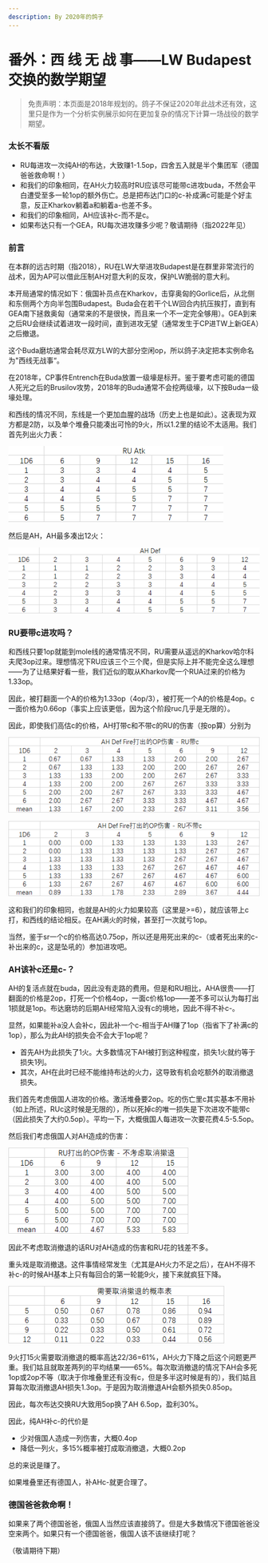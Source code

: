 ```yaml
---
description: By 2020年的鸽子
---
```


# 番外：西 线 无 战 事——LW Budapest交换的数学期望

> 免责声明：本页面是2018年规划的。鸽子不保证2020年此战术还有效，这里只是作为一个分析实例展示如何在更加复杂的情况下计算一场战役的数学期望。

### 太长不看版

* RU每进攻一次纯AH的布达，大致赚1-1.5op，四舍五入就是半个集团军（德国爸爸救命啊！）
* 和我们的印象相同，在AH火力较高时RU应该尽可能带c进攻buda，不然会平白遭受至多一轮1op的额外伤亡。总是把布达门口的c-补成满c可能是个好主意，反正Kharkov躺着a和躺着a-也差不多。
* 和我们的印象相同，AH应该补c-而不是c。
* 如果布达只有一个GEA，RU每次进攻赚多少呢？敬请期待（指2022年见）

### 前言

在本群的远古时期（指2018），RU在LW大举进攻Budapest是在群里非常流行的战术，因为AP可以借此压制AH对意大利的反攻，保护LW脆弱的意大利。

本开局通常的情况如下：俄国补员点在Kharkov，击穿奥匈的Gorlice后，从北侧和东侧两个方向半包围Budapest。Buda会在若干个LW回合内抗压挨打，直到有GEA南下拯救奥匈（通常来的不是很快，而且来一个不一定完全够用）。GEA到来之后RU会继续试着进攻一段时间，直到进攻无望（通常发生于CP进TW上新GEA）之后撤退。

这个Buda磨坊通常会耗尽双方LW的大部分空闲op，所以鸽子决定把本实例命名为"西线无战事“。

在2018年，CP事件Entrench在Buda放置一级壕是标开。鉴于要考虑可能的德国人死光之后的Brusilov攻势，2018年的Buda通常不会挖两级壕，以下按Buda一级壕处理。

和西线的情况不同，东线是一个更加血腥的战场（历史上也是如此）。这表现为双方都是2防，以及单个堆叠只能凑出可怜的9火，所以1.2里的结论不太适用。我们首先列出火力表：

![大家都很熟悉的标准火力表](<../.gitbook/assets/image (7).png>)

然后是AH，AH最多凑出12火：

![](<../.gitbook/assets/image (6).png>)

### RU要带c进攻吗？

和西线只要1op就能到mole线的通常情况不同，RU需要从遥远的Kharkov哈尔科夫爬3op过来。理想情况下RU应该三个三个爬，但是实际上并不能完全这么理想——为了让结果好看一些，我们近似的取从Kharkov爬一个RUA过来的价格为1.33op。

因此，被打翻面一个A的价格为1.33op（4op/3），被打死一个A的价格是4op。c一面价格为0.66op（事实上应该更低，因为这个阶段ruc几乎是无限的）。

因此，即使我们高估c的价格，AH打带c和不带c的RU的伤害（按op算）分别为

![](<../.gitbook/assets/image (9).png>)

![](<../.gitbook/assets/image (1).png>)

这和我们的印象相同，也就是AH的火力如果较高（这里是>=6），就应该带上c打，和西线的结论相反。在AH满火的时候，甚至打一次就亏1op。

当然，鉴于sr一个c的价格高达0.75op，所以还是用死出来的c-（或者死出来的c-补出来的c，这是坠吼的）参加进攻吧。

### AH该补c还是c-？

AH的复活点就在buda，因此没有走路的费用。但是和RU相比，AHA很贵——打翻面的价格是2op，打死一个价格4op，一面c价格1op——差不多可以认为每打出1损就是1op。布达磨坊的后期AH经常陷入没有c的境地，因此不得不补c-。

显然，如果能补a没人会补c，因此补一个c-相当于AH赚了1op（指省下了补满c的1op），那么为此AH的损失会不会大于1op呢？

* 首先AH为此损失了1火。大多数情况下AH被打到这种程度，损失1火就约等于损失1列。
* 其次，AH在此时已经不能维持布达的火力，这导致有机会吃额外的取消撤退损失。



我们首先考虑俄国人进攻的价格。激活堆叠要2op。吃的伤亡里c其实基本不用补（如上所述，RUc这时候是无限的），所以死掉c的唯一损失是下次进攻不能带c（因此损失了大约0.5op）。平均一下，大概俄国人每进攻一次要花费4.5-5.5op。

然后我们考虑俄国人对AH造成的伤害：

![](<../.gitbook/assets/image (10).png>)

因此不考虑取消撤退的话RU对AH造成的伤害和RU花的钱差不多。

重头戏是取消撤退。这件事情经常发生（尤其是AH火力不足之后），在AH不得不补c-的时候AH基本上只有每回合的第一轮能9火，接下来就疯狂下降。

![](../.gitbook/assets/image.png)

9火打15火需要取消撤退的概率高达22/36=61%，AH火力下降之后这个问题更严重。我们姑且就取差两列的平均结果——65%。每次取消撤退的情况下AH会多死1op或2op不等（取决于你堆叠里还有没有c，但是多半这时候是有的），我们姑且算每次取消撤退AH损失1.3op。于是因为取消撤退AH会额外损失0.85op。

因此，每次布达交换RU大致用5op换了AH 6.5op，盈利30%。

因此，纯AH补c-的代价是

* 少对俄国人造成一列伤害，大概0.4op
* 降低一列火，多15%概率被打成取消撤退，大概0.2op

总的来说是赚了。

如果堆叠里还有德国人，补AHc-就更合理了。

### 德国爸爸救命啊！

如果来了两个德国爸爸，俄国人当然应该直接鸽了。但是大多数情况下德国爸爸没空来两个。如果只有一个德国爸爸，俄国人该不该继续打呢？

（敬请期待下期）

